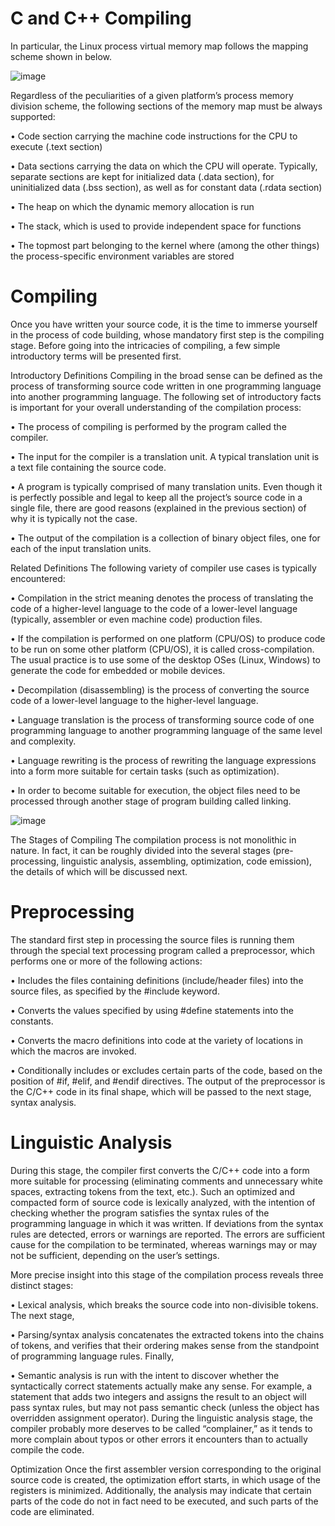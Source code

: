 # C and C++ Compiling

In particular, the Linux process virtual memory map follows the mapping scheme shown in below. 

![image](https://github.com/Mserhatarslan/C-and-C-Compiling/assets/63358327/812521a2-2d04-491e-9f73-d2c07fbb9c09)

Regardless of the peculiarities of a given platform’s process memory division scheme, the following sections of the memory map must be always supported:

•	 Code section carrying the machine code instructions for the CPU to execute (.text section)

•	 Data sections carrying the data on which the CPU will operate. Typically, separate sections are kept for initialized data (.data section), for uninitialized data (.bss section), as well as for constant data (.rdata section)

•	 The heap on which the dynamic memory allocation is run

•	 The stack, which is used to provide independent space for functions

•	 The topmost part belonging to the kernel where (among the other things) the process-specific environment variables are stored

# Compiling 

Once you have written your source code, it is the time to immerse yourself in the process of code building, whose
mandatory first step is the compiling stage. Before going into the intricacies of compiling, a few simple introductory
terms will be presented first.

Introductory Definitions
Compiling in the broad sense can be defined as the process of transforming source code written in one programming
language into another programming language. The following set of introductory facts is important for your overall
understanding of the compilation process:

•	 The process of compiling is performed by the program called the compiler.

•	 The input for the compiler is a translation unit. A typical translation unit is a text file
containing the source code.

•	 A program is typically comprised of many translation units. Even though it is perfectly possible
and legal to keep all the project’s source code in a single file, there are good reasons (explained
in the previous section) of why it is typically not the case.

•	 The output of the compilation is a collection of binary object files, one for each of the input
translation units.


Related Definitions
The following variety of compiler use cases is typically encountered:

•	 Compilation in the strict meaning denotes the process of translating the code of a higher-level
language to the code of a lower-level language (typically, assembler or even machine code)
production files.

•	 If the compilation is performed on one platform (CPU/OS) to produce code to be run on some
other platform (CPU/OS), it is called cross-compilation. The usual practice is to use some of
the desktop OSes (Linux, Windows) to generate the code for embedded or mobile devices.

•	 Decompilation (disassembling) is the process of converting the source code of a lower-level
language to the higher-level language.

•	 Language translation is the process of transforming source code of one programming
language to another programming language of the same level and complexity.

•	 Language rewriting is the process of rewriting the language expressions into a form more
suitable for certain tasks (such as optimization).

•	 In order to become suitable for execution, the object files need to be processed through
another stage of program building called linking.

![image](https://github.com/Mserhatarslan/C-and-C-Compiling/assets/63358327/59dedb2d-dbc9-4f15-b446-b68e1b289bd8)


The Stages of Compiling
The compilation process is not monolithic in nature. In fact, it can be roughly divided into the several stages
(pre-processing, linguistic analysis, assembling, optimization, code emission), the details of which will be
discussed next.

# Preprocessing
The standard first step in processing the source files is running them through the special text processing program
called a preprocessor, which performs one or more of the following actions:

•	 Includes the files containing definitions (include/header files) into the source files, as
specified by the #include keyword.

•	 Converts the values specified by using #define statements into the constants.

•	 Converts the macro definitions into code at the variety of locations in which the macros
are invoked.

•	 Conditionally includes or excludes certain parts of the code, based on the position of #if,
#elif, and #endif directives.
The output of the preprocessor is the C/C++ code in its final shape, which will be passed to the next stage,
syntax analysis.

# Linguistic Analysis
During this stage, the compiler first converts the C/C++ code into a form more suitable for processing (eliminating
comments and unnecessary white spaces, extracting tokens from the text, etc.). Such an optimized and compacted
form of source code is lexically analyzed, with the intention of checking whether the program satisfies the syntax
rules of the programming language in which it was written. If deviations from the syntax rules are detected, errors or
warnings are reported. The errors are sufficient cause for the compilation to be terminated, whereas warnings may or
may not be sufficient, depending on the user’s settings.

More precise insight into this stage of the compilation process reveals three distinct stages:

•	 Lexical analysis, which breaks the source code into non-divisible tokens. The next stage,

•	 Parsing/syntax analysis concatenates the extracted tokens into the chains of tokens,
and verifies that their ordering makes sense from the standpoint of programming language
rules. Finally,

•	 Semantic analysis is run with the intent to discover whether the syntactically correct
statements actually make any sense. For example, a statement that adds two integers and
assigns the result to an object will pass syntax rules, but may not pass semantic check (unless
the object has overridden assignment operator).
During the linguistic analysis stage, the compiler probably more deserves to be called “complainer,” as it tends to
more complain about typos or other errors it encounters than to actually compile the code.


Optimization
Once the first assembler version corresponding to the original source code is created, the optimization effort starts, in
which usage of the registers is minimized. Additionally, the analysis may indicate that certain parts of the code do not
in fact need to be executed, and such parts of the code are eliminated.
